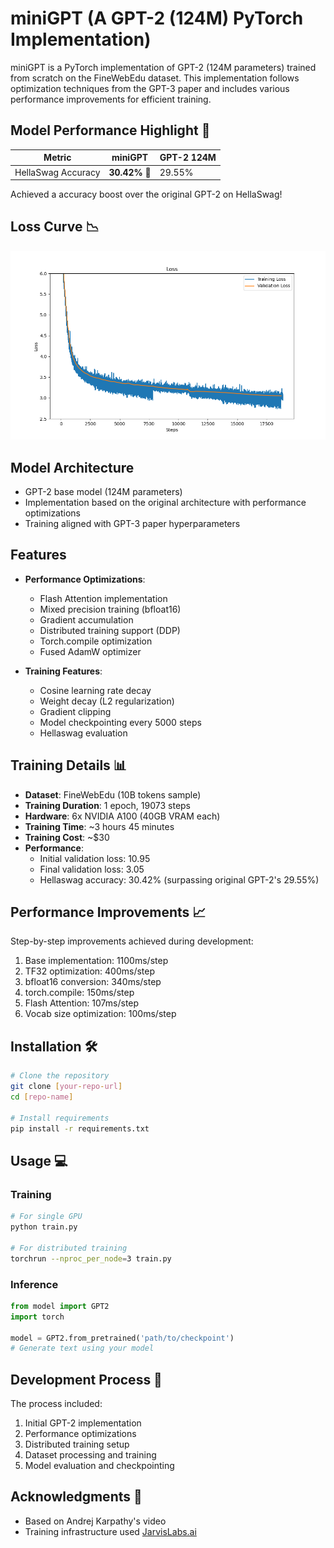 # miniGPT (A GPT-2 (124M) PyTorch Implementation)

miniGPT is a PyTorch implementation of GPT-2 (124M parameters) trained from scratch on the FineWebEdu dataset. This implementation follows optimization techniques from the GPT-3 paper and includes various performance improvements for efficient training.


## Model Performance Highlight 🚀
| Metric   | **miniGPT** | GPT-2 124M |
|----------|---------------|----------------|
| HellaSwag Accuracy | **30.42%** 🎯 | 29.55% |


Achieved a accuracy boost over the original GPT-2 on HellaSwag!

## Loss Curve 📉
![Training Loss](assets/loss_curve.png)



## Model Architecture 

- GPT-2 base model (124M parameters)
- Implementation based on the original architecture with performance optimizations
- Training aligned with GPT-3 paper hyperparameters

## Features 

- **Performance Optimizations**:
  - Flash Attention implementation
  - Mixed precision training (bfloat16)
  - Gradient accumulation
  - Distributed training support (DDP)
  - Torch.compile optimization
  - Fused AdamW optimizer
  
- **Training Features**:
  - Cosine learning rate decay
  - Weight decay (L2 regularization)
  - Gradient clipping
  - Model checkpointing every 5000 steps
  - Hellaswag evaluation

## Training Details 📊

- **Dataset**: FineWebEdu (10B tokens sample)
- **Training Duration**: 1 epoch, 19073 steps
- **Hardware**: 6x NVIDIA A100 (40GB VRAM each)
- **Training Time**: ~3 hours 45 minutes
- **Training Cost**: ~$30 
- **Performance**:
  - Initial validation loss: 10.95
  - Final validation loss: 3.05
  - Hellaswag accuracy: 30.42% (surpassing original GPT-2's 29.55%)

## Performance Improvements 📈

Step-by-step improvements achieved during development:
1. Base implementation: 1100ms/step
2. TF32 optimization: 400ms/step
3. bfloat16 conversion: 340ms/step
4. torch.compile: 150ms/step
5. Flash Attention: 107ms/step
6. Vocab size optimization: 100ms/step

## Installation 🛠️

```bash
# Clone the repository
git clone [your-repo-url]
cd [repo-name]

# Install requirements
pip install -r requirements.txt
```

## Usage 💻

### Training

```bash
# For single GPU
python train.py

# For distributed training
torchrun --nproc_per_node=3 train.py
```

### Inference

```python
from model import GPT2
import torch

model = GPT2.from_pretrained('path/to/checkpoint')
# Generate text using your model
```

## Development Process 🔄

The process included:
1. Initial GPT-2 implementation
2. Performance optimizations
3. Distributed training setup
4. Dataset processing and training
5. Model evaluation and checkpointing


## Acknowledgments 🙏

- Based on Andrej Karpathy's video
- Training infrastructure used [JarvisLabs.ai](https://jarvislabs.ai/)
